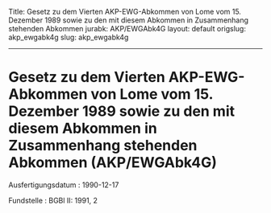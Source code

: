 Title: Gesetz zu dem Vierten AKP-EWG-Abkommen von Lome vom 15. Dezember 1989 sowie
  zu den mit diesem Abkommen in Zusammenhang stehenden Abkommen
jurabk: AKP/EWGAbk4G
layout: default
origslug: akp_ewgabk4g
slug: akp_ewgabk4g

---

# Gesetz zu dem Vierten AKP-EWG-Abkommen von Lome vom 15. Dezember 1989 sowie zu den mit diesem Abkommen in Zusammenhang stehenden Abkommen (AKP/EWGAbk4G)

Ausfertigungsdatum
:   1990-12-17

Fundstelle
:   BGBl II: 1991, 2

